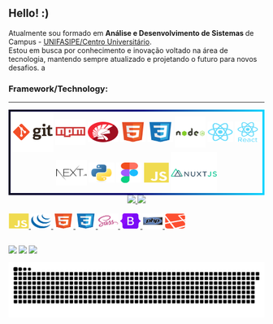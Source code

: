 ## Hello! :)

Atualmente sou formado em <b> Análise e Desenvolvimento de Sistemas </b> de Campus - [UNIFASIPE/Centro Universitário](https://www.fasipe.com.br/). <br> Estou em busca por conhecimento e inovação voltado na área de tecnologia, mantendo sempre atualizado e projetando o futuro para novos desafios.
a

### Framework/Technology: 
---  
<div align="center" style="display: inline_block; border:4px solid; border-image: linear-gradient(90deg, rgba(2,0,36,1) 0%, rgba(9,9,121,1) 48%, rgba(0,212,255,1) 100%) 1;"> 
  <a href="https://git-scm.com/"> <img align="center" alt="Kyuorhan-JS" height="80" width="80" src="https://raw.githubusercontent.com/devicons/devicon/master/icons/git/git-original-wordmark.svg"></a>
  <a href="https://www.npmjs.com/"> <img align="center" alt="Kyuorhan-NPM" height="50" width="60" src="https://raw.githubusercontent.com/devicons/devicon/master/icons/npm/npm-original-wordmark.svg"></a>
  <a href="https://www.embarcadero.com/br/"> <img align="center" alt="Kyuorhan-Delphi" height="40" width="60" src="https://raw.githubusercontent.com/Kyuorhan/Kyuorhan/master/src/icons/delphi-svg/delphi_10.4_sydney-original.svg"></a>
  <a href="https://www.w3.org/html/"> <img align="center" alt="Kyuorhan-HTML" height="40" width="50" src="https://raw.githubusercontent.com/devicons/devicon/master/icons/html5/html5-original.svg"></a>
  <a href="https://www.w3schools.com/css/"> <img align="center" alt="Kyuorhan-CSS" height="40" width="50" src="https://raw.githubusercontent.com/devicons/devicon/master/icons/css3/css3-original.svg"></a>
  <a href="https://nodejs.org/en/"> <img align="center" alt="Kyuorhan-Nodejs" height="60" width="60" src="https://raw.githubusercontent.com/devicons/devicon/master/icons/nodejs/nodejs-original-wordmark.svg"></a>
  <a href="https://reactnative.dev/"> <img align="center" alt="Kyuorhan-ReactNative" height="40" width="50" src="https://raw.githubusercontent.com/devicons/devicon/master/icons/react/react-original.svg"></a>
  <a href="https://reactjs.org/"> <img align="center" alt="Kyuorhan-Reactjs" height="40" width="50" src="https://raw.githubusercontent.com/devicons/devicon/master/icons/react/react-original-wordmark.svg"></a>
  <a href="https://nextjs.org/" target="_blank"> <img align="center" alt="Kyuorhan-Nextjs" height="50" width="60" src="https://raw.githubusercontent.com/devicons/devicon/master/icons/nextjs/nextjs-original-wordmark.svg"></a>
  <a href="https://www.python.org/"> <img align="center" alt="Kyuorhan-Python" height="40" width="50" src="https://raw.githubusercontent.com/devicons/devicon/master/icons/python/python-original.svg"></a>
  <a href="https://www.figma.com/"> <img align="center" alt="Kyuorhan-Figma" height="40" width="50" src="https://raw.githubusercontent.com/devicons/devicon/master/icons/figma/figma-original.svg"></a>
  <a href="https://developer.mozilla.org/en-US/docs/Web/JavaScript"> <img align="center" alt="Kyuorhan-JavaScript" height="40" width="50" src="https://raw.githubusercontent.com/devicons/devicon/master/icons/javascript/javascript-plain.svg"></a>
<!--   <a href="https://www.typescriptlang.org/"> <img align="center" alt="Kyuorhan-TypeSript" height="40" width="50" src="https://raw.githubusercontent.com/devicons/devicon/master/icons/typescript/typescript-plain.svg"></a> -->
  <a href="https://nuxtjs.org/"> <img align="center" alt="Kyuorhan-Nuxtjs" height="80" width="90" src="https://raw.githubusercontent.com/devicons/devicon/master/icons/nuxtjs/nuxtjs-original-wordmark.svg"></a>
<!--   <img align="center" alt="Kyuorhan-Csharp" height="40" width="50" src="https://raw.githubusercontent.com/devicons/devicon/master/icons/csharp/csharp-original.svg"> -->
<!--   <img align="right" alt="Kyuorhan-pic" height="150" style="border-radius:50px;" src="https://media.discordapp.net/attachments/639956127056134178/890373478988013628/Publicacoes_Instagram_1_1.png?width=676&height=676"> -->
</div>    

<div align="center">
  <a href="https://github.com/GabrielRSevero">
  <img height="160em" src="https://github-readme-stats.vercel.app/api?username=GabrielRSevero&show_icons=true&theme=tokyonight&include_all_commits=true&count_private=true"/>
  <img height="160em" src="https://github-readme-stats.vercel.app/api/top-langs/?username=GabrielRSevero&layout=compact&langs_count=7&theme=tokyonight"/>
</div>

<br>
  
<div align="start">
  <img alt="GabrielRSevero-Js" height="30" width="40" src="https://raw.githubusercontent.com/devicons/devicon/master/icons/javascript/javascript-plain.svg">
  <img alt="GabrielRSevero-Jq" height="30" width="40" src="https://raw.githubusercontent.com/devicons/devicon/master/icons/jquery/jquery-original.svg">
  <img alt="GabrielRSevero-HTMLl5" height="30" width="40" src="https://raw.githubusercontent.com/devicons/devicon/master/icons/html5/html5-original.svg">
  <img alt="GabrielRSevero-CSS3" height="30" width="40" src="https://raw.githubusercontent.com/devicons/devicon/master/icons/css3/css3-original.svg">
  <img alt="GabrielRSevero-SASS" height="30" width="40" src="https://raw.githubusercontent.com/devicons/devicon/master/icons/sass/sass-original.svg">
  <img alt="GabrielRSevero-Bootstrap" height="30" width="40" src="https://raw.githubusercontent.com/devicons/devicon/master/icons/bootstrap/bootstrap-original.svg">
  <img alt="GabrielRSevero-PHP" height="30" width="40" src="https://raw.githubusercontent.com/devicons/devicon/master/icons/php/php-original.svg">
  <img alt="GabrielRSevero-Laravel" height="30" width="40" src="https://raw.githubusercontent.com/devicons/devicon/master/icons/laravel/laravel-plain.svg">
</div>

##
 
<div> 
  <a href="#" target="_blank"><img src="https://img.shields.io/badge/Discord-7289DA?style=for-the-badge&logo=discord&logoColor=white" target="_blank"></a> 
  <a href="mailto:gabrielrogeriosevero@gmail.com"><img src="https://img.shields.io/badge/-Gmail-%23333?style=for-the-badge&logo=gmail&logoColor=white" target="_blank"></a>
  <a href="https://www.linkedin.com/in/gabriel-rogerio-severo-718a501a3/" target="_blank"><img src="https://img.shields.io/badge/-LinkedIn-%230077B5?style=for-the-badge&logo=linkedin&logoColor=white" target="_blank"></a>
 
  ![Snake animation](https://github.com/GabrielRSevero/GabrielRSevero/blob/output/github-contribution-grid-snake.svg)
</div>
 